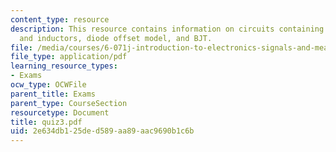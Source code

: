 ```yaml
---
content_type: resource
description: This resource contains information on circuits containing capacitors
  and inductors, diode offset model, and BJT.
file: /media/courses/6-071j-introduction-to-electronics-signals-and-measurement-spring-2006/2e634db125ded589aa89aac9690b1c6b_quiz3.pdf
file_type: application/pdf
learning_resource_types:
- Exams
ocw_type: OCWFile
parent_title: Exams
parent_type: CourseSection
resourcetype: Document
title: quiz3.pdf
uid: 2e634db1-25de-d589-aa89-aac9690b1c6b
---
```

